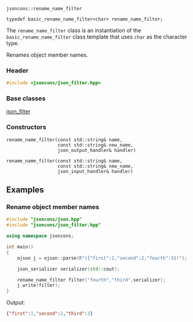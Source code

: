 ```
jsoncons::rename_name_filter

typedef basic_rename_name_filter<char> rename_name_filter;
```
The `rename_name_filter` class is an instantiation of the `basic_rename_name_filter` class template that uses `char` as the character type. 

Renames object member names. 

### Header
```c++
#include <jsoncons/json_filter.hpp>
```

### Base classes

[json_filter](json_filter)

### Constructors

    rename_name_filter(const std::string& name,
                       const std::string& new_name,
                       json_output_handler& handler)

    rename_name_filter(const std::string& name,
                       const std::string& new_name,
                       json_input_handler& handler)

## Examples

### Rename object member names

```c++
#include "jsoncons/json.hpp"
#include "jsoncons/json_filter.hpp"

using namespace jsoncons;

int main()
{
    ojson j = ojson::parse(R"({"first":1,"second":2,"fourth":3})");

    json_serializer serializer(std::cout);

    rename_name_filter filter("fourth","third",serializer);
    j.write(filter);
}
```
Output:
```json
{"first":1,"second":2,"third":3}
```

